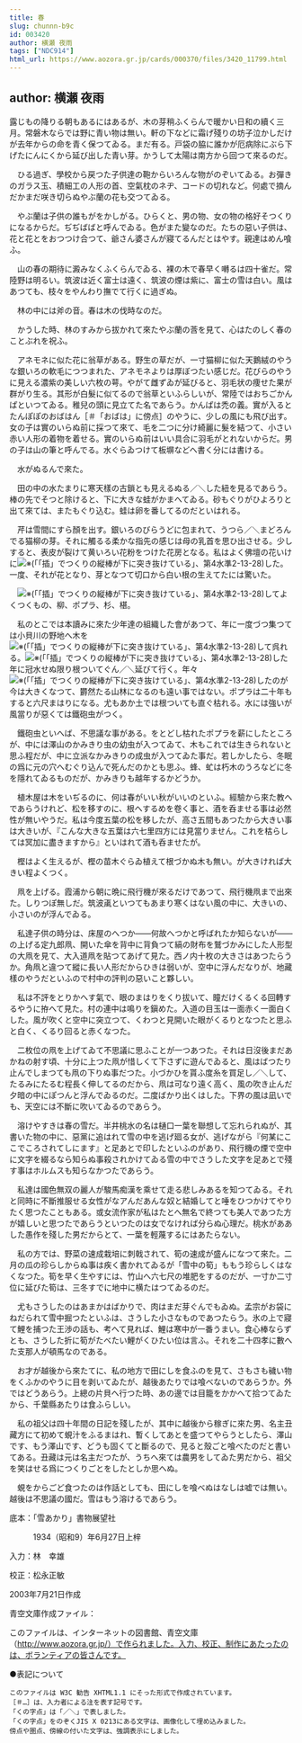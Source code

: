 ```yaml
---
title: 春
slug: chunnn-b9c
id: 003420
author: 横瀬 夜雨
tags: ["NDC914"]
html_url: https://www.aozora.gr.jp/cards/000370/files/3420_11799.html
---
```


## author: 横瀬 夜雨

露じもの降りる朝もあるにはあるが、木の芽稍ふくらんで暖かい日和の續く三月。常磐木ならでは野に青い物は無い。軒の下などに霜げ殘りの坊子泣かしだけが去年からの命を青く保つてゐる。まだ有る。戸袋の脇に誰かが厄病除にぶら下げたにんにくから延び出した青い芽。かうして太陽は南方から回つて來るのだ。



　ひる過ぎ、學校から戻つた子供達の鞄からいろんな物がのぞいてゐる。お彈きのガラス玉、積細工の人形の首、空氣枕のネヂ、コードの切れなど。何處で摘んだかまだ咲き切らぬやぶ蘭の花も交つてゐる。

　やぶ蘭は子供の誰もがをかしがる。ひらくと、男の物、女の物の格好そつくりになるからだ。ぢぢばばと呼んでゐる。色がまた變なのだ。たちの惡い子供は、花と花とをおつつけ合つて、爺さん婆さんが寢てるんだとはやす。親達はめん喰ふ。

　山の春の期待に澱みなくふくらんでゐる、裸の木で春早く囀るは四十雀だ。常陸野は明るい。筑波は近く富士は遠く、筑波の煙は紫に、富士の雪は白い。風はあつても、枝々をやんわり撫でて行くに過ぎぬ。

　林の中には斧の音。春は木の伐時なのだ。

　かうした時、林のすみから拔かれて來たやぶ蘭の莟を見て、心はたのしく春のことぶれを祝ふ。



　アネモネに似た花に翁草がある。野生の草だが、一寸猫柳に似た天鵝絨のやうな銀いろの軟毛につつまれた、アネモネよりは厚ぼつたい感じだ。花びらのやうに見える濃紫の美しい六枚の萼。やがて雌ずゐが延びると、羽毛状の痩せた果が群がり生る。其形が白髮に似てるので翁草といふらしいが、常陸ではおちごかんぱといつてゐる。稚兒の頭に見立てた名であらう。かんぱは禿の義。實が入るとたんぽぽのおばはん［＃「おばは」に傍点］のやうに、少しの風にも飛び出す。女の子は實のいらぬ前に採つて來て、毛を二つに分け綺麗に髮を結つて、小さい赤い人形の着物を着せる。實のいらぬ前はいい具合に羽毛がとれないからだ。男の子は山の筆と呼んでる。水ぐらゐつけて板塀などへ書く分には書ける。



　水がぬるんで來た。

　田の中の水たまりに寒天樣の古鎖とも見えるぬる／＼した紐を見るであらう。棒の先でそつと除けると、下に大きな蛙がかまへてゐる。砂もぐりがひよろりと出て來ては、またもぐり込む。蛙は卵を番してるのだといはれる。

　芹は雪間にすら顏を出す。銀いろのびらうどに包まれて、うつら／＼まどろんでる猫柳の芽。それに觸るる柔かな指先の感じは母の乳首を思ひ出させる。少しすると、表皮が裂けて黄いろい花粉をつけた花房となる。私はよく佛壇の花いけに![※(「「插」でつくりの縦棒が下に突き抜けている」、第4水準2-13-28)](https://www.aozora.gr.jp/cards/000370/files/../../../gaiji/2-13/2-13-28.png)した。一度、それが花となり、芽となつて切口から白い根の生えてたには驚いた。

　![※(「「插」でつくりの縦棒が下に突き抜けている」、第4水準2-13-28)](https://www.aozora.gr.jp/cards/000370/files/../../../gaiji/2-13/2-13-28.png)してよくつくもの、柳、ポプラ、杉、椹。

　私のとこでは本讀みに來た少年達の組織した會があつて、年に一度づつ集つては小貝川の野地へ木を![※(「「插」でつくりの縦棒が下に突き抜けている」、第4水準2-13-28)](https://www.aozora.gr.jp/cards/000370/files/../../../gaiji/2-13/2-13-28.png)して呉れる。![※(「「插」でつくりの縦棒が下に突き抜けている」、第4水準2-13-28)](https://www.aozora.gr.jp/cards/000370/files/../../../gaiji/2-13/2-13-28.png)した年に冠水せぬ限り根ついてぐん／＼延びて行く。年々![※(「「插」でつくりの縦棒が下に突き抜けている」、第4水準2-13-28)](https://www.aozora.gr.jp/cards/000370/files/../../../gaiji/2-13/2-13-28.png)したのが今は大きくなつて、欝然たる山林になるのも遠い事ではない。ポプラは二十年もすると六尺まはりになる。尤もあか土では根ついても直ぐ枯れる。水には強いが風當りが惡くては鐵砲虫がつく。

　鐵砲虫といへば、不思議な事がある。をとどし枯れたポプラを薪にしたところが、中には澤山のかみきり虫の幼虫が入つてゐて、木もこれでは生きられないと思ふ程だが、中に立派なかみきりの成虫が入つてゐた事だ。若しかしたら、冬眠の爲に元の穴へむぐり込んで死んだのかとも思ふ。蜂、虻は朽木のうろなどに冬を隱れてゐるものだが、かみきりも越年するかどうか。



　植木屋は木をいぢるのに、何は春がいい秋がいいのといふ。經驗から來た教へであらうけれど、松を移すのに、根へするめを卷く事と、酒を呑ませる事は必然性が無いやうだ。私は今度五葉の松を移したが、高さ五間もあつたから大きい事は大きいが、『こんな大きな五葉は六七里四方には見當りません。これを枯らしては冥加に盡きますから』といはれて酒も呑ませたが。



　樫はよく生えるが、樫の苗木ぐらゐ植えて根づかぬ木も無い。が大きければ大きい程よくつく。



　凧を上げる。霞浦から朝に晩に飛行機が來るだけであつて、飛行機凧まで出來た。しりつぽ無しだ。筑波颪といつてもあまり寒くはない風の中に、大きいの、小さいのが浮んでゐる。

　私達子供の時分は、床屋のへつか――何故へつかと呼ばれたか知らないが――の上げる定九郎凧、開いた傘を背中に背負つて縞の財布を鷲づかみにした人形型の大凧を見て、大入道凧を貼つてあげて見た。西ノ内十枚の大きさはあつたらうか。角凧と違つて縱に長い人形だからひきは弱いが、空中に浮んだなりが、地藏樣のやうだといふので村中の評判の惡いこと夥しい。

　私は不評をとりかへす氣で、眼のまはりをくり拔いて、瞳だけくるくる回轉するやうに拵へて見た。村の連中は鳴りを鎭めた。入道の目玉は一面赤く一面白くした。風が吹くと空中に突立つて、くわつと見開いた眼がくるりとなつたと思ふと白く、くるり回ると赤くなつた。

　二枚位の凧を上げてゐて不思議に思ふことが一つあつた。それは日沒後まだあかねの射す頃、十分に上つた凧が惜しくて下さずに遊んでゐると、風はばつたり止んでしまつても凧の下りぬ事だつた。小づかひを貰ふ度糸を買足し／＼して、たるみにたるむ程長く伸してるのだから、凧は可なり遠く高く、風の吹き止んだ夕暗の中にぽつんと浮んでゐるのだ。二度ばかり出くはした。下界の風は凪いでも、天空には不斷に吹いてゐるのであらう。



　溶けやすきは春の雪だ。半井桃水の名は樋口一葉を聯想して忘れられぬが、其書いた物の中に、惡黨に追はれて雪の中を逃げ廻る女が、逃げながら『何某にここでころされてしにます』と足あとで印したといふのがあり、飛行機の煙で空中に文字を綴るなら知らぬ事殺されかけてゐる雪の中でさうした文字を足あとで殘す事はホルムスも知らなかつたであらう。

　私達は國色無双の麗人が駿馬痴漢を乘せて走る悲しみあるを知つてゐる。それと同時に不斷推服せる女性がなアんだあんな奴と結婚してと唾をひつかけてやりたく思つたこともある。或女流作家が私はたとへ無名で終つても美人であつた方が嬉しいと思つたであらうといつたのは女でなければ分らぬ心理だ。桃水がああした愚作を殘した男だからとて、一葉を輕蔑するにはあたらない。



　私の方では、野菜の速成栽培に刺戟されて、筍の速成が盛んになつて來た。二月の瓜の珍らしからぬ事は疾く書かれてゐるが「雪中の筍」ももう珍らしくはなくなつた。筍を早く生やすには、竹山へ六七尺の堆肥をするのだが、一寸か二寸位に延びた筍は、三冬すでに地中に横たはつてゐるのだ。

　尤もさうしたのはあまかはばかりで、肉はまだ芽ぐんでもゐぬ。孟宗がお袋にねだられて雪中掘つたといふは、さうした小さなものであつたらう。氷の上で寢て鯉を捕つた王渉の話も、考へて見れば、鯉は寒中が一番うまい。食心棒ならずとも、さうした折に筍がたべたい鯉がくひたい位は言ふ。それを二十四孝に數へた支那人が頓馬なのである。



　お才が越後から來たてに、私の地方で田にしを食ふのを見て、さもさも穢い物をくふかのやうに目を剥いてゐたが、越後あたりでは喰べないのであらうか。外ではどうあらう。上總の片貝へ行つた時、あの邊では目籠をかかへて拾つてゐたから、千葉縣あたりは食ふらしい。

　私の祖父は四十年間の日記を殘したが、其中に越後から稼ぎに來た男、名主丑藏方にて初めて蜆汁をふるまはれ、暫くしてあとを盛つてやらうとしたら、澤山です、もう澤山です、どうも固くてと斷るので、見ると殼ごと喰べたのだと書いてある。丑藏は元は名主だつたが、うちへ來ては農男をしてゐた男だから、祖父を笑はせる爲につくりごとをしたとしか思へぬ。

　蜆をからごど食つたのは作話としても、田にしを喰べぬはなしは嘘では無い。越後は不思議の國だ。雪はもう溶けるであらう。













底本：「雪あかり」書物展望社


　　　1934（昭和9）年6月27日上梓

入力：林　幸雄

校正：松永正敏

2003年7月21日作成

青空文庫作成ファイル：

このファイルは、インターネットの図書館、青空文庫（http://www.aozora.gr.jp/）で作られました。入力、校正、制作にあたったのは、ボランティアの皆さんです。











●表記について


	このファイルは W3C 勧告 XHTML1.1 にそった形式で作成されています。
	［＃…］は、入力者による注を表す記号です。
	「くの字点」は「／＼」で表しました。
	「くの字点」をのぞくJIS X 0213にある文字は、画像化して埋め込みました。
	傍点や圏点、傍線の付いた文字は、強調表示にしました。